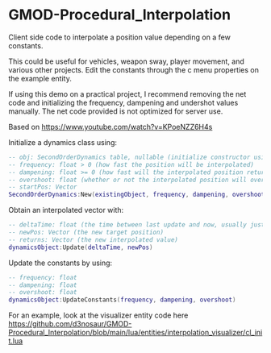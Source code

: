 # GMOD-Procedural_Interpolation
Client side code to interpolate a position value depending on a few constants. 

This could be useful for vehicles, weapon sway, player movement, and various other projects. 
Edit the constants through the c menu properties on the example entity.

If using this demo on a practical project, I recommend removing the net code and initializing the frequency, dampening and undershot values manually. The net code provided is not optimized for server use.

Based on https://www.youtube.com/watch?v=KPoeNZZ6H4s

 
Initialize a dynamics class using:
```lua
-- obj: SecondOrderDynamics table, nullable (initialize constructor using existing object)
-- frequency: float > 0 (how fast the position will be interpolated)
-- dampening: float >= 0 (how fast will the interpolated position return to the target)
-- overshoot: float (whether or not the interpolated position will overshoot the target, negative values add a slingshot charging effect)
-- startPos: Vector
SecondOrderDynamics:New(existingObject, frequency, dampening, overshoot, startPos)
```
Obtain an interpolated vector with:
```lua
-- deltaTime: float (the time between last update and now, usually just FrameTime())
-- newPos: Vector (the new target position)
-- returns: Vector (the new interpolated value)
dynamicsObject:Update(deltaTime, newPos)
```
Update the constants by using:
```lua
-- frequency: float
-- dampening: float
-- overshoot: float
dynamicsObject:UpdateConstants(frequency, dampening, overshoot)
```

 
For an example, look at the visualizer entity code here
https://github.com/d3nosaur/GMOD-Procedural_Interpolation/blob/main/lua/entities/interpolation_visualizer/cl_init.lua
